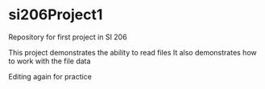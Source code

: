 # si206Project1
Repository for first project in SI 206

This project demonstrates the ability to read files
It also demonstrates how to work with the file data

Editing again for practice
